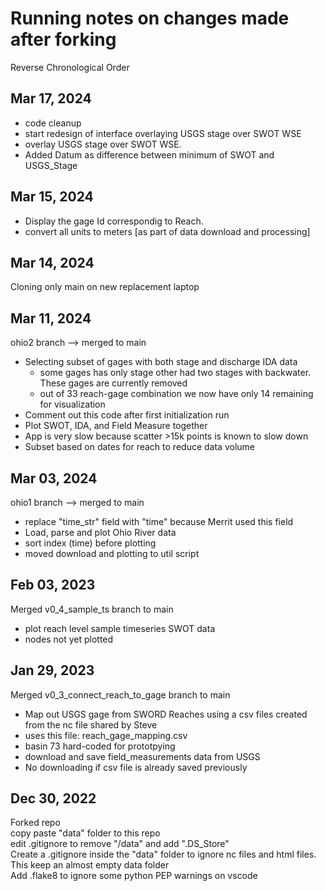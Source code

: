 # Running notes on changes made after forking 
Reverse Chronological Order  

## Mar 17, 2024
- code cleanup
- start redesign of interface overlaying USGS stage over SWOT WSE
- overlay USGS stage over SWOT WSE. 
- Added Datum as difference between minimum of SWOT and USGS_Stage

## Mar 15, 2024
- Display the gage Id correspondig to Reach.  
- convert all units to meters [as part of data download and processing]  

## Mar 14, 2024
Cloning only main on new replacement laptop

## Mar 11, 2024
ohio2 branch --> merged to main
- Selecting subset of gages with both stage and discharge IDA data  
    - some gages has only stage other had two stages with backwater. These gages are currently removed   
    - out of 33 reach-gage combination we now have only 14 remaining for visualization  
- Comment out this code after first initialization run  
- Plot SWOT, IDA, and Field Measure together
- App is very slow because scatter >15k points is known to slow down  
- Subset based on dates for reach to reduce data volume  

## Mar 03, 2024
ohio1 branch --> merged to main
- replace "time_str" field with "time" because Merrit used this field  
- Load, parse and plot Ohio River data  
- sort index (time) before plotting  
- moved download and plotting to util script  

## Feb 03, 2023
Merged v0_4_sample_ts branch to main
- plot reach level sample timeseries SWOT data
- nodes not yet plotted

## Jan 29, 2023
Merged v0_3_connect_reach_to_gage branch to main
- Map out USGS gage from SWORD Reaches using a csv files created from the nc file shared by Steve
- uses this file: reach_gage_mapping.csv
- basin 73 hard-coded for prototpying
- download and save field_measurements data from USGS
- No downloading if csv file is already saved previously

## Dec 30, 2022
Forked repo  
copy paste "data" folder to this repo  
edit .gitignore to remove "/data" and add ".DS_Store"  
Create a .gitignore inside the "data" folder to ignore nc files and html files. This keep an almost empty data folder  
Add .flake8 to ignore some python PEP warnings on vscode  
 


